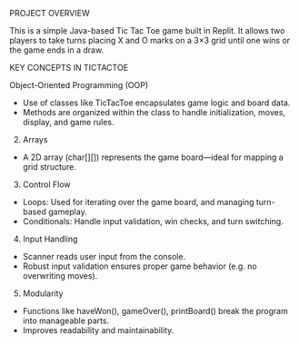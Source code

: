 PROJECT OVERVIEW

This is a simple Java-based Tic Tac Toe game built in Replit. 
It allows two players to take turns placing X and O marks on a 3×3 grid until one wins or the game ends in a draw.


KEY CONCEPTS IN TICTACTOE

 Object-Oriented Programming (OOP)
- Use of classes like TicTacToe encapsulates game logic and board data.
- Methods are organized within the class to handle initialization, moves, display, and game rules.
2. Arrays
- A 2D array (char[][]) represents the game board—ideal for mapping a grid structure.
3. Control Flow
- Loops: Used for iterating over the game board, and managing turn-based gameplay.
- Conditionals: Handle input validation, win checks, and turn switching.
4. Input Handling
- Scanner reads user input from the console.
- Robust input validation ensures proper game behavior (e.g. no overwriting moves).
5. Modularity
- Functions like haveWon(), gameOver(), printBoard() break the program into manageable parts.
- Improves readability and maintainability.
